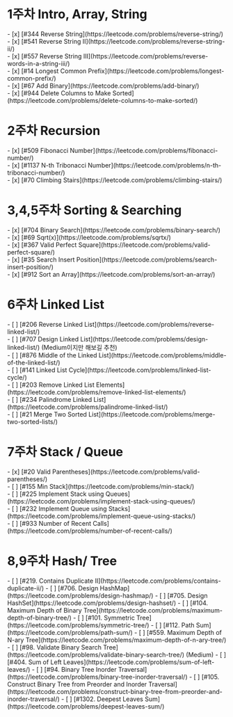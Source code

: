 <h1>1주차 Intro, Array, String</h1>
- [x] [#344 Reverse String](https://leetcode.com/problems/reverse-string/)<br>
- [x] [#541 Reverse String II](https://leetcode.com/problems/reverse-string-ii/)<br>
- [x] [#557 Reverse String III](https://leetcode.com/problems/reverse-words-in-a-string-iii/)<br>
- [x] [#14 Longest Common Prefix](https://leetcode.com/problems/longest-common-prefix/)<br>
- [x] [#67 Add Binary](https://leetcode.com/problems/add-binary/)<br>
- [x] [#944 Delete Columns to Make Sorted](https://leetcode.com/problems/delete-columns-to-make-sorted/)<br>
<h1>2주차 Recursion</h1>
- [x] [#509 Fibonacci Number](https://leetcode.com/problems/fibonacci-number/)<br>
- [x] [#1137 N-th Tribonacci Number](https://leetcode.com/problems/n-th-tribonacci-number/)<br>
- [x] [#70 Climbing Stairs](https://leetcode.com/problems/climbing-stairs/)<br>
<h1>3,4,5주차 Sorting & Searching</h1>
- [x] [#704 Binary Search](https://leetcode.com/problems/binary-search/)<br>
- [x] [#69 Sqrt(x)](https://leetcode.com/problems/sqrtx/)<br>
- [x] [#367 Valid Perfect Square](https://leetcode.com/problems/valid-perfect-square/)<br>
- [x] [#35 Search Insert Position](https://leetcode.com/problems/search-insert-position/)<br>
- [x] [#912 Sort an Array](https://leetcode.com/problems/sort-an-array/)<br>
<h1>6주차 Linked List</h1>
- [ ] [#206 Reverse Linked List](https://leetcode.com/problems/reverse-linked-list/)<br>
- [ ] [#707 Design Linked List](https://leetcode.com/problems/design-linked-list/) (Medium이지만 해보길 추천)<br>
- [ ] [#876 Middle of the Linked List](https://leetcode.com/problems/middle-of-the-linked-list/)<br>
- [ ] [#141 Linked List Cycle](https://leetcode.com/problems/linked-list-cycle/)<br>
- [ ] [#203 Remove Linked List Elements](https://leetcode.com/problems/remove-linked-list-elements/)<br>
- [ ] [#234 Palindrome Linked List](https://leetcode.com/problems/palindrome-linked-list/)<br>
- [ ] [#21 Merge Two Sorted List](https://leetcode.com/problems/merge-two-sorted-lists/)<br>
<h1>7주차 Stack / Queue</h1>
- [x] [#20 Valid Parentheses](https://leetcode.com/problems/valid-parentheses/)<br>
- [ ] [#155 Min Stack](https://leetcode.com/problems/min-stack/)<br>
- [ ] [#225 Implement Stack using Queues](https://leetcode.com/problems/implement-stack-using-queues/)<br>
- [ ] [#232 Implement Queue using Stacks](https://leetcode.com/problems/implement-queue-using-stacks/)<br>
- [ ] [#933 Number of Recent Calls](https://leetcode.com/problems/number-of-recent-calls/)
<h1>8,9주차 Hash/ Tree</h1>
- [ ] [#219. Contains Duplicate II](https://leetcode.com/problems/contains-duplicate-ii/)
- [ ] [#706. Design HashMap](https://leetcode.com/problems/design-hashmap/)
- [ ] [#705. Design HashSet](https://leetcode.com/problems/design-hashset/)
- [ ] [#104. Maximum Depth of Binary Tree](https://leetcode.com/problems/maximum-depth-of-binary-tree/)
- [ ] [#101. Symmetric Tree](https://leetcode.com/problems/symmetric-tree/)
- [ ] [#112. Path Sum](https://leetcode.com/problems/path-sum/)
- [ ] [#559. Maximum Depth of N-ary Tree](https://leetcode.com/problems/maximum-depth-of-n-ary-tree/)
- [ ] [#98. Validate Binary Search Tree](https://leetcode.com/problems/validate-binary-search-tree/) (Medium)
- [ ] [#404. Sum of Left Leaves](https://leetcode.com/problems/sum-of-left-leaves/)
- [ ] [#94. Binary Tree Inorder Traversal](https://leetcode.com/problems/binary-tree-inorder-traversal/)
- [ ] [#105. Construct Binary Tree from Preorder and Inorder Traversal](https://leetcode.com/problems/construct-binary-tree-from-preorder-and-inorder-traversal/)
- [ ] [#1302. Deepest Leaves Sum](https://leetcode.com/problems/deepest-leaves-sum/)

